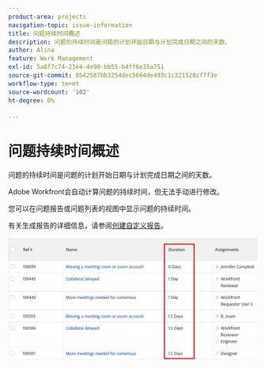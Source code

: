 ```yaml
---
product-area: projects
navigation-topic: issue-information
title: 问题持续时间概述
description: 问题的持续时间是问题的计划开始日期与计划完成日期之间的天数。
author: Alina
feature: Work Management
exl-id: 5a8f7c74-21e4-4e90-bb55-b4ff6e35a751
source-git-commit: 0542587bb3254dec5664de493c1c321528cf7f3e
workflow-type: tm+mt
source-wordcount: '102'
ht-degree: 0%

---
```


# 问题持续时间概述

<!--Audited: 08/2025-->

问题的持续时间是问题的计划开始日期与计划完成日期之间的天数。

Adobe Workfront会自动计算问题的持续时间，但无法手动进行修改。

您可以在问题报告或问题列表的视图中显示问题的持续时间。

有关生成报告的详细信息，请参阅[创建自定义报告](../../../reports-and-dashboards/reports/creating-and-managing-reports/create-custom-report.md)。

![问题持续时间视图](assets/nwe-issue-duration-view-highlighted-350x73.png)
